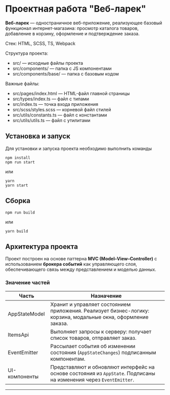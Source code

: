 # Проектная работа "Веб-ларек"
**Веб-ларек** — одностраничное веб-приложение, реализующее базовый функционал интернет-магазина: просмотр каталога товаров, добавление в корзину, оформление и подтверждение заказа.

Стек: HTML, SCSS, TS, Webpack

Структура проекта:
- src/ — исходные файлы проекта
- src/components/ — папка с JS компонентами
- src/components/base/ — папка с базовым кодом

Важные файлы:
- src/pages/index.html — HTML-файл главной страницы
- src/types/index.ts — файл с типами
- src/index.ts — точка входа приложения
- src/scss/styles.scss — корневой файл стилей
- src/utils/constants.ts — файл с константами
- src/utils/utils.ts — файл с утилитами

## Установка и запуск
Для установки и запуска проекта необходимо выполнить команды

```
npm install
npm run start
```

или

```
yarn
yarn start
```
## Сборка

```
npm run build
```

или

```
yarn build
```

## Архитектура проекта
Проект построен на основе паттерна **MVC (Model–View–Controller)** с использованием **брокера событий** как управляющего слоя, обеспечивающего связь между представлением и моделью данных.

### Значение частей

| Часть             | Назначение                                                                 |
|-------------------|-----------------------------------------------------------------------------|
| AppStateModel     | Хранит и управляет состоянием приложения. Реализует бизнес-логику: корзина, модальные окна, оформление заказа.  |
|  ItemsApi         | Выполняет запросы к серверу: получает список товаров, отправляет заказ.     |
|  EventEmitter     | Рассылает события об изменении состояния (`AppStateChanges`) подписанным компонентам. |
| UI-компоненты     | Представляют и обновляют интерфейс на основе состояния из `AppState`. Подписаны на изменения через `EventEmitter`. |


---







